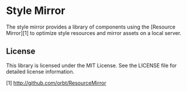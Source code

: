 Style Mirror
============

The style mirror provides a library of components using the [Resource Mirror][1] to optimize style resources and mirror
assets on a local server.

License
-------

This library is licensed under the MIT License. See the LICENSE file for detailed license information.



[1] http://github.com/orbt/ResourceMirror
